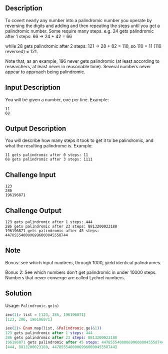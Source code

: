 ## Description

To covert nearly any number into a palindromic number you operate by reversing the digits and adding and then repeating the steps until you get a palindromic number. Some require many steps.
e.g. 24 gets palindromic after 1 steps: 66 -> 24 + 42 = 66 

while 28 gets palindromic after 2 steps: 121 -> 28 + 82 = 110, so 110 + 11 (110 reversed) = 121.

Note that, as an example, 196 never gets palindromic (at least according to researchers, at least never in reasonable time). Several numbers never appear to approach being palindromic.

## Input Description
You will be given a number, one per line. Example:

```
11
68
```

## Output Description
You will describe how many steps it took to get it to be palindromic, and what the resulting palindrome is. Example:

```
11 gets palindromic after 0 steps: 11
68 gets palindromic after 3 steps: 1111
```

## Challenge Input

```
123
286
196196871
```

## Challenge Output

```
123 gets palindromic after 1 steps: 444
286 gets palindromic after 23 steps: 8813200023188
196196871 gets palindromic after 45 steps: 4478555400006996000045558744
```

## Note

Bonus: see which input numbers, through 1000, yield identical palindromes.

Bonus 2: See which numbers don't get palindromic in under 10000 steps. Numbers that never converge are called Lychrel numbers.

## Solution

Usage: `Palindromic.go(n)`

```elixir
iex(1)> list = [123, 286, 196196871]
[123, 286, 196196871]

iex(2)> Enum.map(list, &Palindromic.go(&1))
123 gets palindromic after 1 steps: 444
286 gets palindromic after 23 steps: 8813200023188
196196871 gets palindromic after 45 steps: 4478555400006996000045558744
[444, 8813200023188, 4478555400006996000045558744]
```
